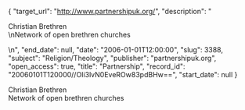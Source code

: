 {
  "target_url": "http://www.partnershipuk.org/", 
  "description": "<p>Christian Brethren<br />\nNetwork of open brethren churches</p>\n", 
  "end_date": null, 
  "date": "2006-01-01T12:00:00", 
  "slug": 3388, 
  "subject": "Religion/Theology", 
  "publisher": "partnershipuk.org", 
  "open_access": true, 
  "title": "Partnership", 
  "record_id": "20060101T120000//OIi3lvN0EveROw83pdBHw==", 
  "start_date": null
}

<p>Christian Brethren<br />
Network of open brethren churches</p>
